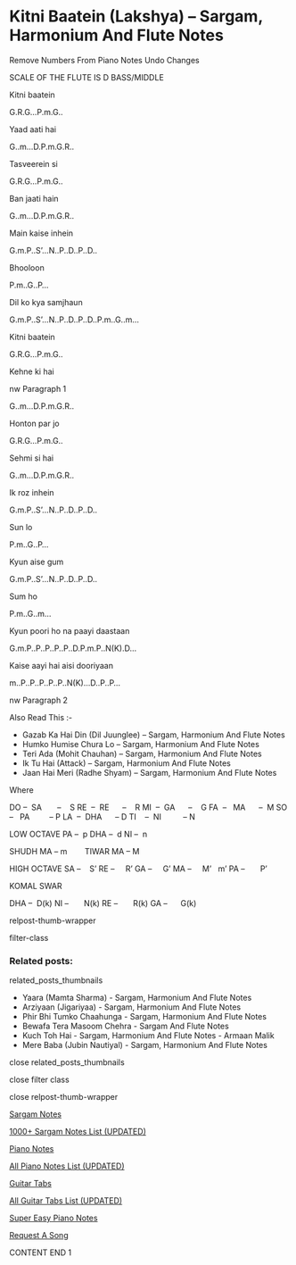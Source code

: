 
# Kitni Baatein (Lakshya) – Sargam, Harmonium And Flute Notes

Remove Numbers From Piano Notes
Undo Changes

SCALE OF THE FLUTE IS D BASS/MIDDLE

Kitni baatein

G.R.G…P.m.G..

Yaad aati hai

G..m…D.P.m.G.R..

Tasveerein si

G.R.G…P.m.G..

Ban jaati hain

G..m…D.P.m.G.R..

Main kaise inhein

G.m.P..S’…N..P..D..P..D..

Bhooloon

P.m..G..P…

Dil ko kya samjhaun

G.m.P..S’…N..P..D..P..D..P.m..G..m…

Kitni baatein

G.R.G…P.m.G..

Kehne ki hai

nw Paragraph 1

G..m…D.P.m.G.R..

Honton par jo

G.R.G…P.m.G..

Sehmi si hai

G..m…D.P.m.G.R..

Ik roz inhein

G.m.P..S’…N..P..D..P..D..

Sun lo

P.m..G..P…

Kyun aise gum

G.m.P..S’…N..P..D..P..D..

Sum ho

P.m..G..m…

Kyun poori ho na paayi daastaan

G.m.P..P..P..P..P..D.P.m.P..N(K).D…

Kaise aayi hai aisi dooriyaan

m..P..P..P..P..P..N(K)…D..P..P…

nw Paragraph 2

Also Read This :-

* Gazab Ka Hai Din (Dil Juunglee) – Sargam, Harmonium And Flute Notes
* Humko Humise Chura Lo – Sargam, Harmonium And Flute Notes
* Teri Ada (Mohit Chauhan) – Sargam, Harmonium And Flute Notes
* Ik Tu Hai (Attack) – Sargam, Harmonium And Flute Notes
* Jaan Hai Meri (Radhe Shyam) – Sargam, Harmonium And Flute Notes

Where

DO –  SA       –    S
RE  –  RE      –    R
MI  –  GA      –    G
FA  –   MA      –  M
SO  –   PA         – P
LA  –  DHA      – D
TI    –  NI          – N

LOW OCTAVE
PA –  p
DHA –  d
NI –  n

SHUDH MA – m        TIWAR MA – M

HIGH OCTAVE
SA –    S’
RE –     R’
GA –     G’
MA –     M’   m’
PA –       P’

KOMAL SWAR

DHA –  D(k)
NI –       N(k)
RE –       R(k)
GA –      G(k)

relpost-thumb-wrapper

filter-class

### Related posts:

related_posts_thumbnails

* Yaara (Mamta Sharma) - Sargam, Harmonium And Flute Notes
* Arziyaan (Jigariyaa) - Sargam, Harmonium And Flute Notes
* Phir Bhi Tumko Chaahunga - Sargam, Harmonium And Flute Notes
* Bewafa Tera Masoom Chehra - Sargam And Flute Notes
* Kuch Toh Hai - Sargam, Harmonium And Flute Notes - Armaan Malik
* Mere Baba (Jubin Nautiyal) - Sargam, Harmonium And Flute Notes

close related_posts_thumbnails

close filter class

close relpost-thumb-wrapper

[Sargam Notes](https://www.notationsworld.com/sargam-notes.html)

[1000+ Sargam Notes List (UPDATED)](https://www.notationsworld.com/all-songs-list-sargam-notes.html)

[Piano Notes](https://www.notationsworld.com/piano-notes.html)

[All Piano Notes List (UPDATED)](https://www.notationsworld.com/all-songs-list-piano-notes.html)

[Guitar Tabs](https://www.notationsworld.com/guitar-tabs.html)

[All Guitar Tabs List (UPDATED)](https://www.notationsworld.com/all-songs-list-guitar-tabs.html)

[Super Easy Piano Notes](https://studywall.in/)

[Request A Song](https://www.notationsworld.com/request-a-song.html)

CONTENT END 1

